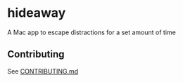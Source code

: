 # hideaway

A Mac app to escape distractions for a set amount of time

## Contributing

See [CONTRIBUTING.md](CONTRIBUTING.md)
